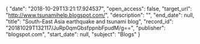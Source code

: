 {
  "date": "2018-10-29T13:21:17.924537", 
  "open_access": false, 
  "target_url": "http://www.tsunamihelp.blogspot.com/", 
  "description": "", 
  "end_date": null, 
  "title": "South-East Asia earthquake and tsunami blog", 
  "record_id": "20181029T132117/JuRp0qmGbsfppnbFpudM/g==", 
  "publisher": "blogspot.com", 
  "start_date": null, 
  "subject": "Blogs"
}

